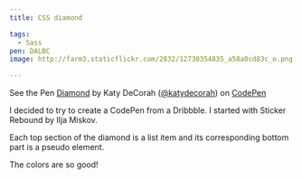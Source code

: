 ```yaml
---
title: CSS diamond

tags:
  - Sass
pen: DALBC
image: http://farm3.staticflickr.com/2832/12730354835_a58a0cd83c_o.png

---
```


<p data-height="400" data-theme-id="97" data-slug-hash="DALBC" data-user="katydecorah" data-default-tab="result" class='codepen'>See the Pen <a href='http://codepen.io/katydecorah/pen/DALBC'>Diamond</a> by Katy DeCorah (<a href='http://codepen.io/katydecorah'>@katydecorah</a>) on <a href='http://codepen.io'>CodePen</a></p>

I decided to try to create a CodePen from a Dribbble. I started with Sticker Rebound by Ilja Miskov.

Each top section of the diamond is a list item and its corresponding bottom part is a pseudo element.

The colors are so good!
